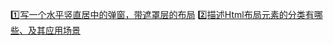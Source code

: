 :one:[写一个水平竖直居中的弹窗，带遮罩层的布局](https://github.com/Eveveen/fe-study/blob/master/html/01.modal.html)
:two:[描述Html布局元素的分类有哪些、及其应用场景](https://github.com/Eveveen/fe-study/blob/master/html/02.layout.md)  
